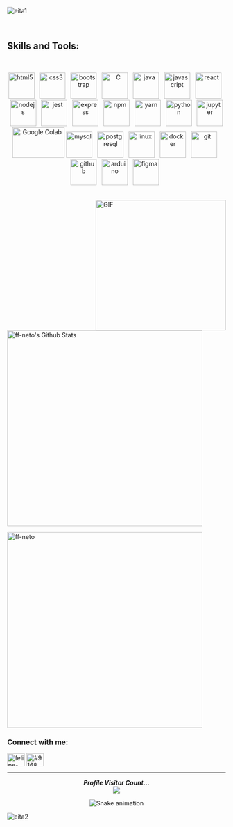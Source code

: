 ![eita1](https://user-images.githubusercontent.com/60360540/189197612-17116e5a-fdcd-4ba8-a310-5dd0f8d9b38a.png)

<br>
<h2>Skills and Tools: </h2>
<br>

<p align="center">
	<img style="margin: auto;" src="https://cdn.jsdelivr.net/gh/devicons/devicon/icons/html5/html5-original.svg" alt="html5" width="60" height="60"/>&nbsp;&nbsp;
	<img style="margin: auto;" src="https://cdn.jsdelivr.net/gh/devicons/devicon/icons/css3/css3-original.svg" alt="css3" width="60" height="60"/>&nbsp;&nbsp;
	<img style="margin: auto;" src="https://cdn.jsdelivr.net/gh/devicons/devicon/icons/bootstrap/bootstrap-original.svg" alt="bootstrap" width="60" height="60"/>&nbsp;&nbsp;
    <img style="margin: auto;" src="https://cdn.jsdelivr.net/gh/devicons/devicon/icons/c/c-original.svg" alt="C" width="60" height="60"/>&nbsp;&nbsp;
    <img style="margin: auto;" src="https://cdn.jsdelivr.net/gh/devicons/devicon/icons/java/java-original.svg" alt="java" width="60" height="60"/>&nbsp;&nbsp;
    <img style="margin: auto;" src="https://cdn.jsdelivr.net/gh/devicons/devicon/icons/javascript/javascript-original.svg" alt="javascript" width="60" height="60"/>&nbsp;&nbsp;
    <img style="margin: auto;" src="https://cdn.jsdelivr.net/gh/devicons/devicon/icons/react/react-original.svg" alt="react" width="60" height="60"/>&nbsp;&nbsp;
    <img style="margin: auto;" src="https://cdn.jsdelivr.net/gh/devicons/devicon/icons/nodejs/nodejs-original.svg" alt="nodejs" width="60" height="60"/>&nbsp;&nbsp;
	<img style="margin: auto;" src="https://cdn.jsdelivr.net/gh/devicons/devicon/icons/jest/jest-plain.svg" alt="jest" width="60" height="60"/>&nbsp;&nbsp;
    <img style="margin: auto;" src="https://cdn.jsdelivr.net/gh/devicons/devicon/icons/express/express-original.svg" alt="express" width="60" height="60"/>&nbsp;&nbsp;
	<img style="margin: auto;" src="https://cdn.jsdelivr.net/gh/devicons/devicon/icons/npm/npm-original-wordmark.svg" alt="npm" width="60" height="60"/>&nbsp;&nbsp;
	<img style="margin: auto;" src="https://cdn.jsdelivr.net/gh/devicons/devicon/icons/yarn/yarn-original-wordmark.svg" alt="yarn" width="60" height="60"/>&nbsp;&nbsp;
    <img style="margin: auto;" src="https://cdn.jsdelivr.net/gh/devicons/devicon/icons/python/python-original-wordmark.svg" alt="python" width="60" height="60"/>&nbsp;&nbsp;
    <img style="margin: auto;" src="https://cdn.jsdelivr.net/gh/devicons/devicon/icons/jupyter/jupyter-original-wordmark.svg" alt="jupyter" width="60" height="60"/>
    <img style="margin: auto;" src="https://user-images.githubusercontent.com/60360540/197354200-423a25a3-0c58-4e87-b9c9-e5e36001603c.png" alt="Google Colab" title="Google Colab" width="120" height="70"/>
    <img style="margin: auto;" src="https://cdn.jsdelivr.net/gh/devicons/devicon/icons/mysql/mysql-original.svg" alt="mysql" width="60" height="60"/>&nbsp;&nbsp;
	<img style="margin: auto;" src="https://cdn.jsdelivr.net/gh/devicons/devicon/icons/postgresql/postgresql-original.svg" alt="postgresql" width="60" height="60"/>&nbsp;&nbsp;
    <img style="margin: auto;" src="https://cdn.jsdelivr.net/gh/devicons/devicon/icons/linux/linux-original.svg" alt=linux width="60" height="60"/>&nbsp;&nbsp;
    <img style="margin: auto;" src="https://cdn.jsdelivr.net/gh/devicons/devicon/icons/docker/docker-original-wordmark.svg" alt=docker width="60" height="60"/>&nbsp;&nbsp;
    <img style="margin: auto;" src="https://cdn.jsdelivr.net/gh/devicons/devicon/icons/git/git-original.svg" alt="git" width="60" height="60"/>&nbsp;&nbsp;
    <img style="margin: auto;" src="https://cdn.jsdelivr.net/gh/devicons/devicon/icons/github/github-original.svg" alt=github width="60" height="60"/>&nbsp;&nbsp;
    <img style="margin: auto;" src="https://cdn.jsdelivr.net/gh/devicons/devicon/icons/arduino/arduino-original-wordmark.svg" alt="arduino" width="60" height="60"/>&nbsp;&nbsp;
    <img style="margin: auto;" src="https://cdn.jsdelivr.net/gh/devicons/devicon/icons/figma/figma-original.svg" alt="figma" width="60" height="60"/>&nbsp;&nbsp;
</p>
<br>

<img align="right"  width="300px" alt="GIF" src="https://user-images.githubusercontent.com/60360540/189466336-dc1837c6-92c8-422d-b823-40de61296f30.png" />

<img width="450" src="https://github-readme-stats.vercel.app/api?username=ff-neto&include_all_commits=true&count_private=true&show_icons=true&line_height=20&title_color=7A7ADB&icon_color=2234AE&text_color=D3D3D3&bg_color=0,000000,130F40" alt="ff-neto's Github Stats"><br>

<img width="450" src="https://github-readme-stats.vercel.app/api/top-langs?username=ff-neto&show_icons=true&locale=en&layout=compact&count_private=true&show_icons=true&line_height=20&title_color=7A7ADB&icon_color=2234AE&text_color=D3D3D3&bg_color=0,000000,130F40" alt="ff-neto" /><br>

<h3 align="left">Connect with me:</h3>

<p align="left">
    <a href="https://linkedin.com/in/felipe-fe" target="blank"><img align="center" src="https://raw.githubusercontent.com/rahuldkjain/github-profile-readme-generator/master/src/images/icons/Social/linked-in-alt.svg" alt="felipe-fe" height="30" width="40" /></a>
    <a href="https://discord.gg/#9168" target="blank"><img align="center" src="https://raw.githubusercontent.com/rahuldkjain/github-profile-readme-generator/master/src/images/icons/Social/discord.svg" alt="#9168" height="30" width="40" /></a>
</p>

<hr>

<p align="center"> 
  <i><b>Profile Visitor Count...</b></i><br>
  <img src="https://profile-counter.glitch.me/ff-neto/count.svg" />
</p>


<div align="center">

  ![Snake animation](https://github.com/ff-neto/ff-neto/blob/output/github-contribution-grid-snake.svg)

</div>

![eita2](https://user-images.githubusercontent.com/60360540/189197619-f927cd0b-1134-46cb-8ed3-10a28d256b30.png)
